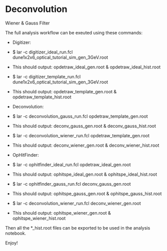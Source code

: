 # Deconvolution
Wiener &amp; Gauss Filter

The full analysis workflow can be exeuted using these commands:
 - Digitizer:
  - $ lar -c digitizer_ideal_run.fcl dune1x2x6_optical_tutorial_sim_gen_3GeV.root
  - This should output: opdetraw_ideal_gen.root & opdetraw_ideal_hist.root
 
  - $ lar -c digitizer_template_run.fcl dune1x2x6_optical_tutorial_sim_gen_3GeV.root
  - This should output: opdetraw_template_gen.root & opdetraw_template_hist.root
 
 - Deconvolution:
  - $ lar -c deconvolution_gauss_run.fcl opdetraw_template_gen.root
  - This should output: deconv_gauss_gen.root & deconv_gauss_hist.root
 
  - $ lar -c deconvolution_wiener_run.fcl opdetraw_template_gen.root
  - This should output: deconv_wiener_gen.root & deconv_wiener_hist.root
 
 - OpHitFinder:
  - $ lar -c ophitfinder_ideal_run.fcl opdetraw_ideal_gen.root
  - This should output: ophitspe_ideal_gen.root & ophitspe_ideal_hist.root
 
  - $ lar -c ophitfinder_gauss_run.fcl deconv_gauss_gen.root
  - This should output: ophitspe_gauss_gen.root & ophitspe_gauss_hist.root
 
  - $ lar -c deconvolution_wiener_run.fcl deconv_wiener_gen.root
  - This should output: ophitspe_wiener_gen.root & ophitspe_wiener_hist.root
 
 Then all the *_hist.root files can be exported to be used in the analysis notebook.

Enjoy!
